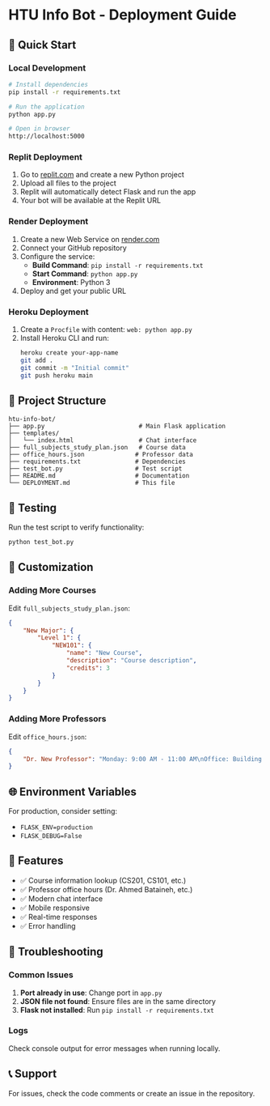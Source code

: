 # HTU Info Bot - Deployment Guide

## 🚀 Quick Start

### Local Development
```bash
# Install dependencies
pip install -r requirements.txt

# Run the application
python app.py

# Open in browser
http://localhost:5000
```

### Replit Deployment
1. Go to [replit.com](https://replit.com) and create a new Python project
2. Upload all files to the project
3. Replit will automatically detect Flask and run the app
4. Your bot will be available at the Replit URL

### Render Deployment
1. Create a new Web Service on [render.com](https://render.com)
2. Connect your GitHub repository
3. Configure the service:
   - **Build Command**: `pip install -r requirements.txt`
   - **Start Command**: `python app.py`
   - **Environment**: Python 3
4. Deploy and get your public URL

### Heroku Deployment
1. Create a `Procfile` with content: `web: python app.py`
2. Install Heroku CLI and run:
   ```bash
   heroku create your-app-name
   git add .
   git commit -m "Initial commit"
   git push heroku main
   ```

## 📁 Project Structure
```
htu-info-bot/
├── app.py                          # Main Flask application
├── templates/
│   └── index.html                  # Chat interface
├── full_subjects_study_plan.json   # Course data
├── office_hours.json              # Professor data
├── requirements.txt               # Dependencies
├── test_bot.py                    # Test script
├── README.md                      # Documentation
└── DEPLOYMENT.md                  # This file
```

## 🧪 Testing
Run the test script to verify functionality:
```bash
python test_bot.py
```

## 🔧 Customization

### Adding More Courses
Edit `full_subjects_study_plan.json`:
```json
{
    "New Major": {
        "Level 1": {
            "NEW101": {
                "name": "New Course",
                "description": "Course description",
                "credits": 3
            }
        }
    }
}
```

### Adding More Professors
Edit `office_hours.json`:
```json
{
    "Dr. New Professor": "Monday: 9:00 AM - 11:00 AM\nOffice: Building X, Room Y"
}
```

## 🌐 Environment Variables
For production, consider setting:
- `FLASK_ENV=production`
- `FLASK_DEBUG=False`

## 📱 Features
- ✅ Course information lookup (CS201, CS101, etc.)
- ✅ Professor office hours (Dr. Ahmed Bataineh, etc.)
- ✅ Modern chat interface
- ✅ Mobile responsive
- ✅ Real-time responses
- ✅ Error handling

## 🐛 Troubleshooting

### Common Issues
1. **Port already in use**: Change port in `app.py`
2. **JSON file not found**: Ensure files are in the same directory
3. **Flask not installed**: Run `pip install -r requirements.txt`

### Logs
Check console output for error messages when running locally.

## 📞 Support
For issues, check the code comments or create an issue in the repository. 